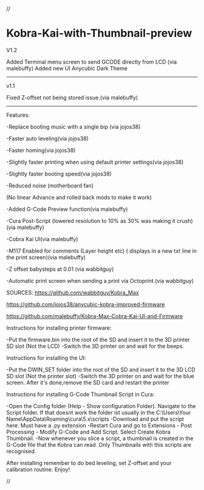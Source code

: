//

# Kobra-Kai-with-Thumbnail-preview

V1.2

Added Terminal menu screen to send GCODE directly from LCD (via malebuffy)
Added new UI Anycubic Dark Theme 

************************************************************************

v1.1


Fixed Z-offset not being stored issue.(via malebuffy)

*************************************************************************
Features:


-Replace booting music with a single bip (via jojos38)

-Faster auto leveling(via jojos38)

-Faster homing(via jojos38)

-Slightly faster printing when using default printer settings(via jojos38)

-Slightly faster booting speed(via jojos38)

-Reduced noise (motherboard fan)

(No linear Advance and rolled back mods to make it work)

-Added G-Code Preview function(via malebuffy)

-Cura Post-Script (lowered resolution to 10% as 30% was making it crush)(via malebuffy)

-Cobra Kai UI(via malebuffy)

-M117 Enabled for comments (Layer height etc) ( displays in a new txt line in the print screen)(via malebuffy)

-Z offset babysteps at 0.01 (via wabbitguy)

-Automatic print screen when sending a print via Octoprint.(via wabbitguy)

SOURCES:
https://github.com/wabbitguy/Kobra_Max

https://github.com/jojos38/anycubic-kobra-improved-firmware

https://github.com/malebuffy/Kobra-Max-Cobra-Kai-UI-and-Firmware

Instructions for installing printer firmware:

-Put the firmware.bin into the root of the SD and insert it to the 3D printer SD slot (Not the LCD)
-Switch the 3D printer on and wait for the beeps.

Instructions for installing the UI:

-Put the DWIN_SET folder into the root of the SD and insert it to the 3D LCD SD slot (Not the printer slot)
-Switch the 3D printer on and wait for the blue screen. After it's done,remove the SD card and restart the printer

Instructions for installing G-Code Thumbnail Script in Cura:

-Open the Config folder (Help - Show configuration Folder). Navigate to the Script folder. If that doesnt work the folder ist usually in the C:\Users\Your Name\AppData\Roaming\cura\5.x\scripts
-Download and put the script here. Must have a .py extension
-Restart Cura and go to Extensions - Post Processing - Modify G-Code and Add Script. Select Create Kobra Thumbnail.
-Now whenever you slice a script, a thumbnail is created in the G-Code file that the Kobra can read. Only Thumbnails with this scripts are recognised.

After installing remember to do bed leveling, set Z-offset and your calibration routine. Enjoy!

//
